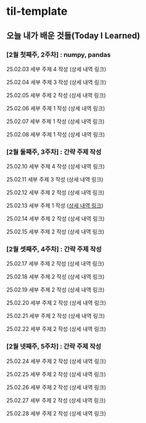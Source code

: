 # til-template

## 오늘 내가 배운 것들(Today I Learned)

### [2월 첫째주, 2주차] : numpy, pandas

25.02.03 세부 주제 4 작성 (상세 내역 링크)

25.02.04 세부 주제 3 작성 (상세 내역 링크)

25.02.05 세부 주제 2 작성 (상세 내역 링크)

25.02.06 세부 주제 1 작성 (상세 내역 링크)

25.02.07 세부 주제 1 작성 (상세 내역 링크)

25.02.08 세부 주제 1 작성 (상세 내역 링크)

### [2월 둘째주, 3주차] : 간략 주제 작성 

25.02.10 세부 주제 4 작성 (상세 내역 링크)

25.02.11 세부 주제 3 작성 (상세 내역 링크)

25.02.12 세부 주제 2 작성 (상세 내역 링크)

25.02.13 세부 주제 1 작성 ([상세 내역 링크](https://github.com/kakao-cloud-edu-5/til-template/blob/main/Jan/yyyy-mm-dd))

25.02.14 세부 주제 2 작성 (상세 내역 링크)

25.02.15 세부 주제 2 작성 (상세 내역 링크)

### [2월 셋째주, 4주차] : 간략 주제 작성 

25.02.17 세부 주제 2 작성 (상세 내역 링크)

25.02.18 세부 주제 2 작성 (상세 내역 링크)

25.02.19 세부 주제 2 작성 (상세 내역 링크)

25.02.20 세부 주제 2 작성 (상세 내역 링크)

25.02.21 세부 주제 2 작성 (상세 내역 링크)

25.02.22 세부 주제 2 작성 (상세 내역 링크)

### [2월 넷째주, 5주차] : 간략 주제 작성 

25.02.24 세부 주제 2 작성 (상세 내역 링크)

25.02.25 세부 주제 2 작성 (상세 내역 링크)

25.02.26 세부 주제 2 작성 (상세 내역 링크)

25.02.27 세부 주제 2 작성 (상세 내역 링크)

25.02.28 세부 주제 2 작성 (상세 내역 링크)
